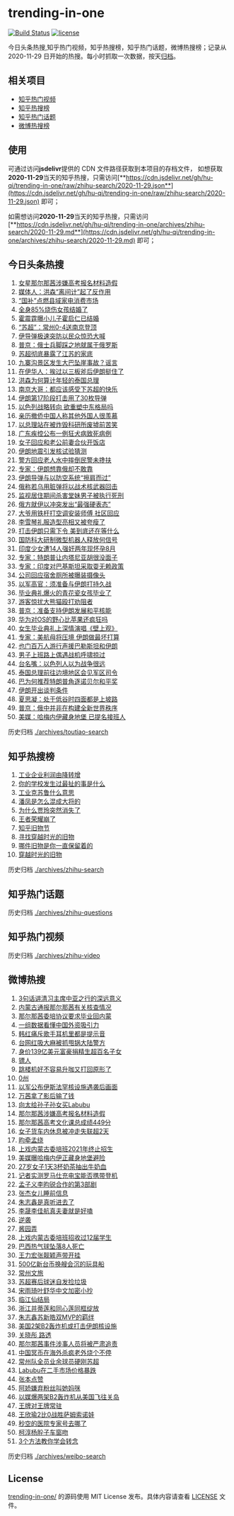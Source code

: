 # trending-in-one

[![Build Status](https://github.com/hu-qi/trending-in-one/workflows/ci/badge.svg?branch=master)](https://github.com/hu-qi/trending-in-one/actions)
[![license](https://img.shields.io/github/license/hu-qi/trending-in-one)](https://github.com/hu-qi/trending-in-one/blob/master/LICENSE)

今日头条热搜,知乎热门视频，知乎热搜榜，知乎热门话题，微博热搜榜；记录从 2020-11-29 日开始的热搜。每小时抓取一次数据，按天[归档](./archives)。

<!-- 感谢Deno中国之父jjc大佬，99%的代码来自于jjc大佬的仓库 -->

## 相关项目

- [知乎热门视频](https://github.com/justjavac/zhihu-trending-hot-video)
- [知乎热搜榜](https://github.com/justjavac/zhihu-trending-top-search)
- [知乎热门话题](https://github.com/justjavac/zhihu-trending-hot-questions)
- [微博热搜榜](https://github.com/justjavac/weibo-trending-hot-search)

## 使用

可通过访问**jsdelivr**提供的 CDN 文件路径获取到本项目的存档文件，
如想获取**2020-11-29**当天的知乎热搜，只需访问[**https://cdn.jsdelivr.net/gh/hu-qi/trending-in-one/raw/zhihu-search/2020-11-29.json**](https://cdn.jsdelivr.net/gh/hu-qi/trending-in-one/raw/zhihu-search/2020-11-29.json) 即可；

如需想访问**2020-11-29**当天的知乎热搜，只需访问[**https://cdn.jsdelivr.net/gh/hu-qi/trending-in-one/archives/zhihu-search/2020-11-29.md**](https://cdn.jsdelivr.net/gh/hu-qi/trending-in-one/archives/zhihu-search/2020-11-29.md) 即可；

## 今日头条热搜

<!-- BEGIN TOUTIAO -->
<!-- 最后更新时间 Sun Jun 22 2025 00:12:46 GMT+0800 (China Standard Time) -->
1. [女星那尔那茜涉嫌高考报名材料造假](https://so.toutiao.com/search?keyword=女星那尔那茜涉嫌高考报名材料造假)
1. [媒体人：洪森“离间计”起了反作用](https://so.toutiao.com/search?keyword=媒体人：洪森“离间计”起了反作用)
1. [“国补”点燃县域家电消费市场](https://so.toutiao.com/search?keyword=“国补”点燃县域家电消费市场)
1. [全身85%烧伤女孩结婚了](https://so.toutiao.com/search?keyword=全身85%烧伤女孩结婚了)
1. [霍震霆曝小儿子霍启仁已结婚](https://so.toutiao.com/search?keyword=霍震霆曝小儿子霍启仁已结婚)
1. [“苏超”：常州0-4送南京登顶](https://so.toutiao.com/search?keyword=“苏超”：常州0-4送南京登顶)
1. [伊导弹极速突防以民众惊恐大喊](https://so.toutiao.com/search?keyword=伊导弹极速突防以民众惊恐大喊)
1. [普京：俄士兵脚踩之地就属于俄罗斯](https://so.toutiao.com/search?keyword=普京：俄士兵脚踩之地就属于俄罗斯)
1. [苏超彻底暴露了江苏的家底](https://so.toutiao.com/search?keyword=苏超彻底暴露了江苏的家底)
1. [九寨沟景区发生大巴坠崖事故？谣言](https://so.toutiao.com/search?keyword=九寨沟景区发生大巴坠崖事故？谣言)
1. [在伊华人：挨过以三板斧后伊朗挺住了](https://so.toutiao.com/search?keyword=在伊华人：挨过以三板斧后伊朗挺住了)
1. [洪森为何算计年轻的泰国总理](https://so.toutiao.com/search?keyword=洪森为何算计年轻的泰国总理)
1. [南京大哥：都应该感受下苏超的快乐](https://so.toutiao.com/search?keyword=南京大哥：都应该感受下苏超的快乐)
1. [伊朗第17阶段打击用了30枚导弹](https://so.toutiao.com/search?keyword=伊朗第17阶段打击用了30枚导弹)
1. [以色列战略转向 欲重塑中东格局吗](https://so.toutiao.com/search?keyword=以色列战略转向%20欲重塑中东格局吗)
1. [亲历撤侨中国人称其他外国人很羡慕](https://so.toutiao.com/search?keyword=亲历撤侨中国人称其他外国人很羡慕)
1. [以总理站在被炸毁科研所废墟前苦笑](https://so.toutiao.com/search?keyword=以总理站在被炸毁科研所废墟前苦笑)
1. [广东疾控公布一例狂犬病致死病例](https://so.toutiao.com/search?keyword=广东疾控公布一例狂犬病致死病例)
1. [女子回应和老公前妻合伙开饭店](https://so.toutiao.com/search?keyword=女子回应和老公前妻合伙开饭店)
1. [伊朗地震引发核试验猜测](https://so.toutiao.com/search?keyword=伊朗地震引发核试验猜测)
1. [警方回应老人水中摔倒民警未搀扶](https://so.toutiao.com/search?keyword=警方回应老人水中摔倒民警未搀扶)
1. [专家：伊朗想靠俄却不敢靠](https://so.toutiao.com/search?keyword=专家：伊朗想靠俄却不敢靠)
1. [伊朗导弹与以防空系统“擦肩而过”](https://so.toutiao.com/search?keyword=伊朗导弹与以防空系统“擦肩而过”)
1. [俄称若乌用脏弹将以战术核武器回击](https://so.toutiao.com/search?keyword=俄称若乌用脏弹将以战术核武器回击)
1. [监视居住期间杀害堂妹男子被执行死刑](https://so.toutiao.com/search?keyword=监视居住期间杀害堂妹男子被执行死刑)
1. [俄方就伊以冲突发出“最强硬表态”](https://so.toutiao.com/search?keyword=俄方就伊以冲突发出“最强硬表态”)
1. [大爷用铁杆打空调安装师傅 社区回应](https://so.toutiao.com/search?keyword=大爷用铁杆打空调安装师傅%20社区回应)
1. [李雪琴礼服造型亮相又被夸瘦了](https://so.toutiao.com/search?keyword=李雪琴礼服造型亮相又被夸瘦了)
1. [打击伊朗只需下令 美到底还在等什么](https://so.toutiao.com/search?keyword=打击伊朗只需下令%20美到底还在等什么)
1. [国防科大研制微型机器人释放何信号](https://so.toutiao.com/search?keyword=国防科大研制微型机器人释放何信号)
1. [印度少女遭14人强奸两年现怀孕8月](https://so.toutiao.com/search?keyword=印度少女遭14人强奸两年现怀孕8月)
1. [专家：特朗普让内塔尼亚胡很没面子](https://so.toutiao.com/search?keyword=专家：特朗普让内塔尼亚胡很没面子)
1. [专家：印度对巴基斯坦采取耍无赖政策](https://so.toutiao.com/search?keyword=专家：印度对巴基斯坦采取耍无赖政策)
1. [公司回应宿舍厕所被曝装摄像头](https://so.toutiao.com/search?keyword=公司回应宿舍厕所被曝装摄像头)
1. [以军高官：须准备与伊朗打持久战](https://so.toutiao.com/search?keyword=以军高官：须准备与伊朗打持久战)
1. [毕业典礼爆火的青花瓷女孩毕业了](https://so.toutiao.com/search?keyword=毕业典礼爆火的青花瓷女孩毕业了)
1. [游客惊扰大熊猫殴打劝阻者](https://so.toutiao.com/search?keyword=游客惊扰大熊猫殴打劝阻者)
1. [普京：准备支持伊朗发展和平核能](https://so.toutiao.com/search?keyword=普京：准备支持伊朗发展和平核能)
1. [华为对OS的野心比苹果还疯狂吗](https://so.toutiao.com/search?keyword=华为对OS的野心比苹果还疯狂吗)
1. [女生毕业典礼上深情演唱《壁上观》](https://so.toutiao.com/search?keyword=女生毕业典礼上深情演唱《壁上观》)
1. [专家：美航母将压境 伊朗做最坏打算](https://so.toutiao.com/search?keyword=专家：美航母将压境%20伊朗做最坏打算)
1. [也门百万人游行声援巴勒斯坦和伊朗](https://so.toutiao.com/search?keyword=也门百万人游行声援巴勒斯坦和伊朗)
1. [男子上班路上偶遇战机呼啸掠过](https://so.toutiao.com/search?keyword=男子上班路上偶遇战机呼啸掠过)
1. [台名嘴：以色列人以为战争很远](https://so.toutiao.com/search?keyword=台名嘴：以色列人以为战争很远)
1. [泰国总理前往边境地区会见军区司令](https://so.toutiao.com/search?keyword=泰国总理前往边境地区会见军区司令)
1. [巴为何推荐特朗普角逐诺贝尔和平奖](https://so.toutiao.com/search?keyword=巴为何推荐特朗普角逐诺贝尔和平奖)
1. [伊朗开出谈判条件](https://so.toutiao.com/search?keyword=伊朗开出谈判条件)
1. [夏思凝：处于低谷时四面都是上坡路](https://so.toutiao.com/search?keyword=夏思凝：处于低谷时四面都是上坡路)
1. [普京：俄中并非在构建全新世界秩序](https://so.toutiao.com/search?keyword=普京：俄中并非在构建全新世界秩序)
1. [美媒：哈梅内伊藏身地堡 已提名接班人](https://so.toutiao.com/search?keyword=美媒：哈梅内伊藏身地堡%20已提名接班人)
<!-- END TOUTIAO -->

历史归档 [./archives/toutiao-search](./archives/toutiao-search)

## 知乎热搜榜

<!-- BEGIN ZHIHUSEARCH -->
<!-- 最后更新时间 Wed Apr 30 2025 18:12:32 GMT+0800 (China Standard Time) -->
1. [工业企业利润由降转增](https://www.zhihu.com/search?q=工业企业利润由降转增)
1. [你的学校发生过最扯的事是什么](https://www.zhihu.com/search?q=你的学校发生过最扯的事是什么)
1. [工业克苏鲁什么意思](https://www.zhihu.com/search?q=工业克苏鲁什么意思)
1. [潘凤是怎么混成大将的](https://www.zhihu.com/search?q=潘凤是怎么混成大将的)
1. [为什么贾玲突然消失了](https://www.zhihu.com/search?q=为什么贾玲突然消失了)
1. [王者荣耀崩了](https://www.zhihu.com/search?q=王者荣耀崩了)
1. [知乎旧物节](https://www.zhihu.com/search?q=知乎旧物节)
1. [寻找穿越时光的旧物](https://www.zhihu.com/search?q=寻找穿越时光的旧物)
1. [哪件旧物是你一直保留着的](https://www.zhihu.com/search?q=哪件旧物是你一直保留着的)
1. [穿越时光的旧物](https://www.zhihu.com/search?q=穿越时光的旧物)
<!-- END ZHIHUSEARCH -->

历史归档 [./archives/zhihu-search](./archives/zhihu-search)

## 知乎热门话题

<!-- BEGIN ZHIHUQUESTIONS -->
<!-- 最后更新时间 Sun Jun 22 2025 00:12:46 GMT+0800 (China Standard Time) -->

<!-- END ZHIHUQUESTIONS -->

历史归档 [./archives/zhihu-questions](./archives/zhihu-questions)

## 知乎热门视频

<!-- BEGIN ZHIHUVIDEO -->
<!-- 最后更新时间 Sun Jun 22 2025 00:12:46 GMT+0800 (China Standard Time) -->

<!-- END ZHIHUVIDEO -->

历史归档 [./archives/zhihu-video](./archives/zhihu-video)

## 微博热搜

<!-- BEGIN WEIBO -->
<!-- 最后更新时间 Sun Jun 22 2025 00:12:46 GMT+0800 (China Standard Time) -->
1. [3句话讲清习主席中亚之行的深远意义](https://s.weibo.com//weibo?q=%233%E5%8F%A5%E8%AF%9D%E8%AE%B2%E6%B8%85%E4%B9%A0%E4%B8%BB%E5%B8%AD%E4%B8%AD%E4%BA%9A%E4%B9%8B%E8%A1%8C%E7%9A%84%E6%B7%B1%E8%BF%9C%E6%84%8F%E4%B9%89%23&Refer=new_time)
1. [内蒙古通报那尔那茜有关核查情况](https://s.weibo.com//weibo?q=%23%E5%86%85%E8%92%99%E5%8F%A4%E9%80%9A%E6%8A%A5%E9%82%A3%E5%B0%94%E9%82%A3%E8%8C%9C%E6%9C%89%E5%85%B3%E6%A0%B8%E6%9F%A5%E6%83%85%E5%86%B5%23&t=31&band_rank=1&Refer=top)
1. [那尔那茜委培协议要求毕业回内蒙](https://s.weibo.com//weibo?q=%23%E9%82%A3%E5%B0%94%E9%82%A3%E8%8C%9C%E5%A7%94%E5%9F%B9%E5%8D%8F%E8%AE%AE%E8%A6%81%E6%B1%82%E6%AF%95%E4%B8%9A%E5%9B%9E%E5%86%85%E8%92%99%23&t=31&band_rank=2&Refer=top)
1. [一组数据看懂中国外资吸引力](https://s.weibo.com//weibo?q=%23%E4%B8%80%E7%BB%84%E6%95%B0%E6%8D%AE%E7%9C%8B%E6%87%82%E4%B8%AD%E5%9B%BD%E5%A4%96%E8%B5%84%E5%90%B8%E5%BC%95%E5%8A%9B%23&t=31&band_rank=3&Refer=top)
1. [韩红痛斥歌手耳机里都是提示音](https://s.weibo.com//weibo?q=%E9%9F%A9%E7%BA%A2%E7%97%9B%E6%96%A5%E6%AD%8C%E6%89%8B%E8%80%B3%E6%9C%BA%E9%87%8C%E9%83%BD%E6%98%AF%E6%8F%90%E7%A4%BA%E9%9F%B3&t=31&band_rank=4&Refer=top)
1. [台网红吸大麻被抓甩锅大陆警方](https://s.weibo.com//weibo?q=%23%E5%8F%B0%E7%BD%91%E7%BA%A2%E5%90%B8%E5%A4%A7%E9%BA%BB%E8%A2%AB%E6%8A%93%E7%94%A9%E9%94%85%E5%A4%A7%E9%99%86%E8%AD%A6%E6%96%B9%23&t=31&band_rank=5&Refer=top)
1. [身价139亿美元富豪捐精生超百名子女](https://s.weibo.com//weibo?q=%23%E8%BA%AB%E4%BB%B7139%E4%BA%BF%E7%BE%8E%E5%85%83%E5%AF%8C%E8%B1%AA%E6%8D%90%E7%B2%BE%E7%94%9F%E8%B6%85%E7%99%BE%E5%90%8D%E5%AD%90%E5%A5%B3%23&t=31&band_rank=6&Refer=top)
1. [镖人](https://s.weibo.com//weibo?q=%E9%95%96%E4%BA%BA&t=31&band_rank=7&Refer=top)
1. [跳楼机好不容易升咖又打回原形了](https://s.weibo.com//weibo?q=%E8%B7%B3%E6%A5%BC%E6%9C%BA%E5%A5%BD%E4%B8%8D%E5%AE%B9%E6%98%93%E5%8D%87%E5%92%96%E5%8F%88%E6%89%93%E5%9B%9E%E5%8E%9F%E5%BD%A2%E4%BA%86&t=31&band_rank=8&Refer=top)
1. [0州](https://s.weibo.com//weibo?q=0%E5%B7%9E&t=31&band_rank=9&Refer=top)
1. [以军公布伊斯法罕核设施遇袭后画面](https://s.weibo.com//weibo?q=%23%E4%BB%A5%E5%86%9B%E5%85%AC%E5%B8%83%E4%BC%8A%E6%96%AF%E6%B3%95%E7%BD%95%E6%A0%B8%E8%AE%BE%E6%96%BD%E9%81%87%E8%A2%AD%E5%90%8E%E7%94%BB%E9%9D%A2%23&t=31&band_rank=10&Refer=top)
1. [万茜拿了影后输了钱](https://s.weibo.com//weibo?q=%23%E4%B8%87%E8%8C%9C%E6%8B%BF%E4%BA%86%E5%BD%B1%E5%90%8E%E8%BE%93%E4%BA%86%E9%92%B1%23&t=31&band_rank=11&Refer=top)
1. [向太给孙子孙女买Labubu](https://s.weibo.com//weibo?q=%23%E5%90%91%E5%A4%AA%E7%BB%99%E5%AD%99%E5%AD%90%E5%AD%99%E5%A5%B3%E4%B9%B0Labubu%23&t=31&band_rank=12&Refer=top)
1. [那尔那茜涉嫌高考报名材料造假](https://s.weibo.com//weibo?q=%23%E9%82%A3%E5%B0%94%E9%82%A3%E8%8C%9C%E6%B6%89%E5%AB%8C%E9%AB%98%E8%80%83%E6%8A%A5%E5%90%8D%E6%9D%90%E6%96%99%E9%80%A0%E5%81%87%23&t=31&band_rank=13&Refer=top)
1. [那尔那茜高考文化课总成绩449分](https://s.weibo.com//weibo?q=%23%E9%82%A3%E5%B0%94%E9%82%A3%E8%8C%9C%E9%AB%98%E8%80%83%E6%96%87%E5%8C%96%E8%AF%BE%E6%80%BB%E6%88%90%E7%BB%A9449%E5%88%86%23&t=31&band_rank=14&Refer=top)
1. [女子货车内休息被冲走失联超2天](https://s.weibo.com//weibo?q=%23%E5%A5%B3%E5%AD%90%E8%B4%A7%E8%BD%A6%E5%86%85%E4%BC%91%E6%81%AF%E8%A2%AB%E5%86%B2%E8%B5%B0%E5%A4%B1%E8%81%94%E8%B6%852%E5%A4%A9%23&t=31&band_rank=15&Refer=top)
1. [昀牵孟绕](https://s.weibo.com//weibo?q=%E6%98%80%E7%89%B5%E5%AD%9F%E7%BB%95&t=31&band_rank=16&Refer=top)
1. [上戏内蒙古委培班2021年终止招生](https://s.weibo.com//weibo?q=%23%E4%B8%8A%E6%88%8F%E5%86%85%E8%92%99%E5%8F%A4%E5%A7%94%E5%9F%B9%E7%8F%AD2021%E5%B9%B4%E7%BB%88%E6%AD%A2%E6%8B%9B%E7%94%9F%23&t=31&band_rank=17&Refer=top)
1. [美媒曝哈梅内伊正藏身地堡避险](https://s.weibo.com//weibo?q=%23%E7%BE%8E%E5%AA%92%E6%9B%9D%E5%93%88%E6%A2%85%E5%86%85%E4%BC%8A%E6%AD%A3%E8%97%8F%E8%BA%AB%E5%9C%B0%E5%A0%A1%E9%81%BF%E9%99%A9%23&t=31&band_rank=18&Refer=top)
1. [27岁女子1天3杯奶茶抽出牛奶血](https://s.weibo.com//weibo?q=%2327%E5%B2%81%E5%A5%B3%E5%AD%901%E5%A4%A93%E6%9D%AF%E5%A5%B6%E8%8C%B6%E6%8A%BD%E5%87%BA%E7%89%9B%E5%A5%B6%E8%A1%80%23&t=31&band_rank=19&Refer=top)
1. [记者实测罗马仕充电宝能否携带登机](https://s.weibo.com//weibo?q=%23%E8%AE%B0%E8%80%85%E5%AE%9E%E6%B5%8B%E7%BD%97%E9%A9%AC%E4%BB%95%E5%85%85%E7%94%B5%E5%AE%9D%E8%83%BD%E5%90%A6%E6%90%BA%E5%B8%A6%E7%99%BB%E6%9C%BA%23&t=31&band_rank=20&Refer=top)
1. [孟子义李昀锐合作的第3部剧](https://s.weibo.com//weibo?q=%23%E5%AD%9F%E5%AD%90%E4%B9%89%E6%9D%8E%E6%98%80%E9%94%90%E5%90%88%E4%BD%9C%E7%9A%84%E7%AC%AC3%E9%83%A8%E5%89%A7%23&t=31&band_rank=21&Refer=top)
1. [张杰女儿睡前信息](https://s.weibo.com//weibo?q=%23%E5%BC%A0%E6%9D%B0%E5%A5%B3%E5%84%BF%E7%9D%A1%E5%89%8D%E4%BF%A1%E6%81%AF%23&t=31&band_rank=22&Refer=top)
1. [朱志鑫是真听进去了](https://s.weibo.com//weibo?q=%E6%9C%B1%E5%BF%97%E9%91%AB%E6%98%AF%E7%9C%9F%E5%90%AC%E8%BF%9B%E5%8E%BB%E4%BA%86&t=31&band_rank=23&Refer=top)
1. [李晟李佳航真夫妻就是好嗑](https://s.weibo.com//weibo?q=%23%E6%9D%8E%E6%99%9F%E6%9D%8E%E4%BD%B3%E8%88%AA%E7%9C%9F%E5%A4%AB%E5%A6%BB%E5%B0%B1%E6%98%AF%E5%A5%BD%E5%97%91%23&t=31&band_rank=24&Refer=top)
1. [逆袭](https://s.weibo.com//weibo?q=%E9%80%86%E8%A2%AD&t=31&band_rank=25&Refer=top)
1. [酱园弄](https://s.weibo.com//weibo?q=%E9%85%B1%E5%9B%AD%E5%BC%84&t=31&band_rank=26&Refer=top)
1. [上戏内蒙古委培班招收过12届学生](https://s.weibo.com//weibo?q=%23%E4%B8%8A%E6%88%8F%E5%86%85%E8%92%99%E5%8F%A4%E5%A7%94%E5%9F%B9%E7%8F%AD%E6%8B%9B%E6%94%B6%E8%BF%8712%E5%B1%8A%E5%AD%A6%E7%94%9F%23&t=31&band_rank=27&Refer=top)
1. [巴西热气球坠落8人死亡](https://s.weibo.com//weibo?q=%23%E5%B7%B4%E8%A5%BF%E7%83%AD%E6%B0%94%E7%90%83%E5%9D%A0%E8%90%BD8%E4%BA%BA%E6%AD%BB%E4%BA%A1%23&t=31&band_rank=28&Refer=top)
1. [王力宏张靓颖声带开挂](https://s.weibo.com//weibo?q=%23%E7%8E%8B%E5%8A%9B%E5%AE%8F%E5%BC%A0%E9%9D%93%E9%A2%96%E5%A3%B0%E5%B8%A6%E5%BC%80%E6%8C%82%23&t=31&band_rank=29&Refer=top)
1. [500亿新台币换艘会沉的玩具船](https://s.weibo.com//weibo?q=%23500%E4%BA%BF%E6%96%B0%E5%8F%B0%E5%B8%81%E6%8D%A2%E8%89%98%E4%BC%9A%E6%B2%89%E7%9A%84%E7%8E%A9%E5%85%B7%E8%88%B9%23&t=31&band_rank=30&Refer=top)
1. [常州文旅](https://s.weibo.com//weibo?q=%23%E5%B8%B8%E5%B7%9E%E6%96%87%E6%97%85%23&t=31&band_rank=31&Refer=top)
1. [苏超赛后球迷自发捡垃圾](https://s.weibo.com//weibo?q=%23%E8%8B%8F%E8%B6%85%E8%B5%9B%E5%90%8E%E7%90%83%E8%BF%B7%E8%87%AA%E5%8F%91%E6%8D%A1%E5%9E%83%E5%9C%BE%23&t=31&band_rank=32&Refer=top)
1. [宋雨琦叶舒华中文加密小抄](https://s.weibo.com//weibo?q=%E5%AE%8B%E9%9B%A8%E7%90%A6%E5%8F%B6%E8%88%92%E5%8D%8E%E4%B8%AD%E6%96%87%E5%8A%A0%E5%AF%86%E5%B0%8F%E6%8A%84&t=31&band_rank=33&Refer=top)
1. [临江仙结局](https://s.weibo.com//weibo?q=%E4%B8%B4%E6%B1%9F%E4%BB%99%E7%BB%93%E5%B1%80&t=31&band_rank=34&Refer=top)
1. [浙江并蒂莲和同心莲同框绽放](https://s.weibo.com//weibo?q=%23%E6%B5%99%E6%B1%9F%E5%B9%B6%E8%92%82%E8%8E%B2%E5%92%8C%E5%90%8C%E5%BF%83%E8%8E%B2%E5%90%8C%E6%A1%86%E7%BB%BD%E6%94%BE%23&t=31&band_rank=35&Refer=top)
1. [朱志鑫苏新皓双MVP的羁绊](https://s.weibo.com//weibo?q=%23%E6%9C%B1%E5%BF%97%E9%91%AB%E8%8B%8F%E6%96%B0%E7%9A%93%E5%8F%8CMVP%E7%9A%84%E7%BE%81%E7%BB%8A%23&t=31&band_rank=36&Refer=top)
1. [美国2架B2轰炸机或打击伊朗核设施](https://s.weibo.com//weibo?q=%23%E7%BE%8E%E5%9B%BD2%E6%9E%B6B2%E8%BD%B0%E7%82%B8%E6%9C%BA%E6%88%96%E6%89%93%E5%87%BB%E4%BC%8A%E6%9C%97%E6%A0%B8%E8%AE%BE%E6%96%BD%23&t=31&band_rank=37&Refer=top)
1. [关晓彤 路透](https://s.weibo.com//weibo?q=%E5%85%B3%E6%99%93%E5%BD%A4%20%E8%B7%AF%E9%80%8F&t=31&band_rank=38&Refer=top)
1. [那尔那茜事件涉事人员将被严肃追责](https://s.weibo.com//weibo?q=%23%E9%82%A3%E5%B0%94%E9%82%A3%E8%8C%9C%E4%BA%8B%E4%BB%B6%E6%B6%89%E4%BA%8B%E4%BA%BA%E5%91%98%E5%B0%86%E8%A2%AB%E4%B8%A5%E8%82%83%E8%BF%BD%E8%B4%A3%23&t=31&band_rank=39&Refer=top)
1. [中国冥币在海外杀疯老外烧个不停](https://s.weibo.com//weibo?q=%23%E4%B8%AD%E5%9B%BD%E5%86%A5%E5%B8%81%E5%9C%A8%E6%B5%B7%E5%A4%96%E6%9D%80%E7%96%AF%E8%80%81%E5%A4%96%E7%83%A7%E4%B8%AA%E4%B8%8D%E5%81%9C%23&t=31&band_rank=40&Refer=top)
1. [常州队全员业余球员硬刚苏超](https://s.weibo.com//weibo?q=%23%E5%B8%B8%E5%B7%9E%E9%98%9F%E5%85%A8%E5%91%98%E4%B8%9A%E4%BD%99%E7%90%83%E5%91%98%E7%A1%AC%E5%88%9A%E8%8B%8F%E8%B6%85%23&t=31&band_rank=41&Refer=top)
1. [Labubu在二手市场价格暴跌](https://s.weibo.com//weibo?q=%23Labubu%E5%9C%A8%E4%BA%8C%E6%89%8B%E5%B8%82%E5%9C%BA%E4%BB%B7%E6%A0%BC%E6%9A%B4%E8%B7%8C%23&t=31&band_rank=42&Refer=top)
1. [张本点赞](https://s.weibo.com//weibo?q=%23%E5%BC%A0%E6%9C%AC%E7%82%B9%E8%B5%9E%23&t=31&band_rank=43&Refer=top)
1. [阿娇嫌弃粉丝叫她妈咪](https://s.weibo.com//weibo?q=%E9%98%BF%E5%A8%87%E5%AB%8C%E5%BC%83%E7%B2%89%E4%B8%9D%E5%8F%AB%E5%A5%B9%E5%A6%88%E5%92%AA&t=31&band_rank=44&Refer=top)
1. [以媒爆两架B2轰炸机从美国飞往关岛](https://s.weibo.com//weibo?q=%23%E4%BB%A5%E5%AA%92%E7%88%86%E4%B8%A4%E6%9E%B6B2%E8%BD%B0%E7%82%B8%E6%9C%BA%E4%BB%8E%E7%BE%8E%E5%9B%BD%E9%A3%9E%E5%BE%80%E5%85%B3%E5%B2%9B%23&t=31&band_rank=45&Refer=top)
1. [王牌对王牌常驻](https://s.weibo.com//weibo?q=%23%E7%8E%8B%E7%89%8C%E5%AF%B9%E7%8E%8B%E7%89%8C%E5%B8%B8%E9%A9%BB%23&t=31&band_rank=46&Refer=top)
1. [王欣瑜2比0战胜萨姆索诺娃](https://s.weibo.com//weibo?q=%23%E7%8E%8B%E6%AC%A3%E7%91%9C2%E6%AF%940%E6%88%98%E8%83%9C%E8%90%A8%E5%A7%86%E7%B4%A2%E8%AF%BA%E5%A8%83%23&t=31&band_rank=47&Refer=top)
1. [秒空的医院专家号去哪了](https://s.weibo.com//weibo?q=%23%E7%A7%92%E7%A9%BA%E7%9A%84%E5%8C%BB%E9%99%A2%E4%B8%93%E5%AE%B6%E5%8F%B7%E5%8E%BB%E5%93%AA%E4%BA%86%23&t=31&band_rank=48&Refer=top)
1. [柯淳杨肸子车窗吻](https://s.weibo.com//weibo?q=%E6%9F%AF%E6%B7%B3%E6%9D%A8%E8%82%B8%E5%AD%90%E8%BD%A6%E7%AA%97%E5%90%BB&t=31&band_rank=49&Refer=top)
1. [3个方法教你学会转念](https://s.weibo.com//weibo?q=%233%E4%B8%AA%E6%96%B9%E6%B3%95%E6%95%99%E4%BD%A0%E5%AD%A6%E4%BC%9A%E8%BD%AC%E5%BF%B5%23&t=31&band_rank=50&Refer=top)
<!-- END WEIBO -->

历史归档 [./archives/weibo-search](./archives/weibo-search)

## License

[trending-in-one/](https://github.com/hu-qi/trending-in-one) 的源码使用 MIT License 发布。具体内容请查看 [LICENSE](./LICENSE) 文件。